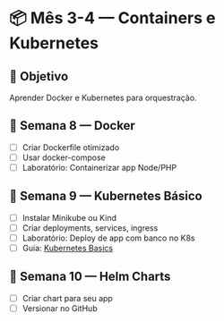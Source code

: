 # 📦 Mês 3-4 — Containers e Kubernetes

## 🎯 Objetivo
Aprender Docker e Kubernetes para orquestração.

## 📅 Semana 8 — Docker
- [ ] Criar Dockerfile otimizado
- [ ] Usar docker-compose
- [ ] Laboratório: Containerizar app Node/PHP

## 📅 Semana 9 — Kubernetes Básico
- [ ] Instalar Minikube ou Kind
- [ ] Criar deployments, services, ingress
- [ ] Laboratório: Deploy de app com banco no K8s
- [ ] Guia: [Kubernetes Basics](https://kubernetes.io/docs/tutorials/kubernetes-basics/)

## 📅 Semana 10 — Helm Charts
- [ ] Criar chart para seu app
- [ ] Versionar no GitHub
